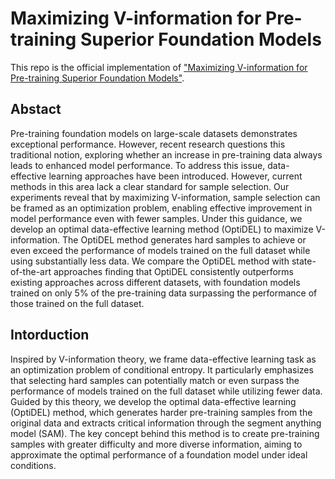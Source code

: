 # Maximizing V-information for Pre-training Superior Foundation Models

This repo is the official implementation of ["Maximizing V-information for Pre-training Superior Foundation Models"](https://arxiv.org/abs/2408.07107).

## Abstact

Pre-training foundation models on large-scale datasets demonstrates exceptional performance. However, recent research questions this traditional notion, exploring whether an increase in pre-training data always leads to enhanced model performance. To address this issue, data-effective learning approaches have been introduced. However, current methods in this area lack a clear standard for sample selection. Our experiments reveal that by maximizing V-information, sample selection can be framed as an optimization problem, enabling effective improvement in model performance even with fewer samples. Under this guidance, we develop an optimal data-effective learning method (OptiDEL) to maximize V-information. The OptiDEL method generates hard samples to achieve or even exceed the performance of models trained on the full dataset while using substantially less data. We compare the OptiDEL method with state-of-the-art approaches finding that OptiDEL consistently outperforms existing approaches across different datasets, with foundation models trained on only 5% of the pre-training data surpassing the performance of those trained on the full dataset.

## Intorduction

Inspired by V-information theory, we frame data-effective learning task as an optimization problem of conditional entropy. It particularly emphasizes that selecting hard samples can potentially match or even surpass the performance of models trained on the full dataset while utilizing fewer data. Guided by this theory, we develop the optimal data-effective learning (OptiDEL) method, which generates harder pre-training samples from the original data and extracts critical information through the segment anything model (SAM). The key concept behind this method is to create pre-training samples with greater difficulty and more diverse information, aiming to approximate the optimal performance of a foundation model under ideal conditions.
